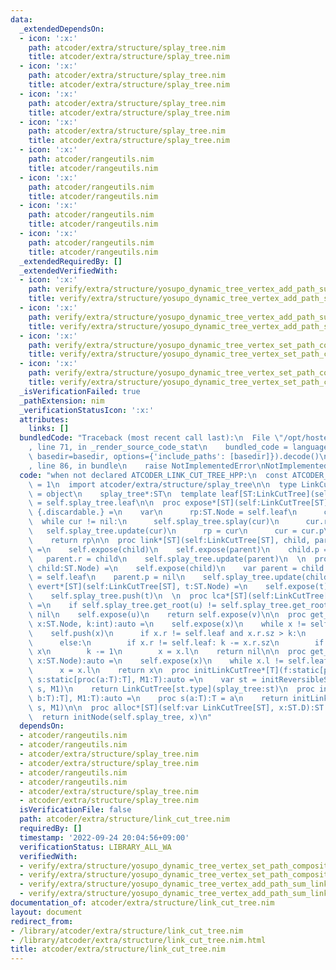 ```yaml
---
data:
  _extendedDependsOn:
  - icon: ':x:'
    path: atcoder/extra/structure/splay_tree.nim
    title: atcoder/extra/structure/splay_tree.nim
  - icon: ':x:'
    path: atcoder/extra/structure/splay_tree.nim
    title: atcoder/extra/structure/splay_tree.nim
  - icon: ':x:'
    path: atcoder/extra/structure/splay_tree.nim
    title: atcoder/extra/structure/splay_tree.nim
  - icon: ':x:'
    path: atcoder/extra/structure/splay_tree.nim
    title: atcoder/extra/structure/splay_tree.nim
  - icon: ':x:'
    path: atcoder/rangeutils.nim
    title: atcoder/rangeutils.nim
  - icon: ':x:'
    path: atcoder/rangeutils.nim
    title: atcoder/rangeutils.nim
  - icon: ':x:'
    path: atcoder/rangeutils.nim
    title: atcoder/rangeutils.nim
  - icon: ':x:'
    path: atcoder/rangeutils.nim
    title: atcoder/rangeutils.nim
  _extendedRequiredBy: []
  _extendedVerifiedWith:
  - icon: ':x:'
    path: verify/extra/structure/yosupo_dynamic_tree_vertex_add_path_sum_link_cut_tree_test.nim
    title: verify/extra/structure/yosupo_dynamic_tree_vertex_add_path_sum_link_cut_tree_test.nim
  - icon: ':x:'
    path: verify/extra/structure/yosupo_dynamic_tree_vertex_add_path_sum_link_cut_tree_test.nim
    title: verify/extra/structure/yosupo_dynamic_tree_vertex_add_path_sum_link_cut_tree_test.nim
  - icon: ':x:'
    path: verify/extra/structure/yosupo_dynamic_tree_vertex_set_path_composite_link_cut_tree_test.nim
    title: verify/extra/structure/yosupo_dynamic_tree_vertex_set_path_composite_link_cut_tree_test.nim
  - icon: ':x:'
    path: verify/extra/structure/yosupo_dynamic_tree_vertex_set_path_composite_link_cut_tree_test.nim
    title: verify/extra/structure/yosupo_dynamic_tree_vertex_set_path_composite_link_cut_tree_test.nim
  _isVerificationFailed: true
  _pathExtension: nim
  _verificationStatusIcon: ':x:'
  attributes:
    links: []
  bundledCode: "Traceback (most recent call last):\n  File \"/opt/hostedtoolcache/Python/3.10.6/x64/lib/python3.10/site-packages/onlinejudge_verify/documentation/build.py\"\
    , line 71, in _render_source_code_stat\n    bundled_code = language.bundle(stat.path,\
    \ basedir=basedir, options={'include_paths': [basedir]}).decode()\n  File \"/opt/hostedtoolcache/Python/3.10.6/x64/lib/python3.10/site-packages/onlinejudge_verify/languages/nim.py\"\
    , line 86, in bundle\n    raise NotImplementedError\nNotImplementedError\n"
  code: "when not declared ATCODER_LINK_CUT_TREE_HPP:\n  const ATCODER_LINK_CUT_TREE_HPP*\
    \ = 1\n  import atcoder/extra/structure/splay_tree\n\n  type LinkCutTree*[ST:SplayTreeType]\
    \ = object\n    splay_tree*:ST\n  template leaf[ST:LinkCutTree](self:ST):auto\
    \ = self.splay_tree.leaf\n\n  proc expose*[ST](self:LinkCutTree[ST], t:ST.Node):auto\
    \ {.discardable.} =\n    var\n      rp:ST.Node = self.leaf\n      cur = t\n  \
    \  while cur != nil:\n      self.splay_tree.splay(cur)\n      cur.r = rp\n   \
    \   self.splay_tree.update(cur)\n      rp = cur\n      cur = cur.p\n    self.splay_tree.splay(t)\n\
    \    return rp\n\n  proc link*[ST](self:LinkCutTree[ST], child, parent:ST.Node)\
    \ =\n    self.expose(child)\n    self.expose(parent)\n    child.p = parent\n \
    \   parent.r = child\n    self.splay_tree.update(parent)\n  \n  proc cut*[ST](self:LinkCutTree[ST],\
    \ child:ST.Node) =\n    self.expose(child)\n    var parent = child.l\n    child.l\
    \ = self.leaf\n    parent.p = nil\n    self.splay_tree.update(child)\n  \n  proc\
    \ evert*[ST](self:LinkCutTree[ST], t:ST.Node) =\n    self.expose(t)\n    self.splay_tree.toggle(t)\n\
    \    self.splay_tree.push(t)\n  \n  proc lca*[ST](self:LinkCutTree[ST], u, v:ST.Node):auto\
    \ =\n    if self.splay_tree.get_root(u) != self.splay_tree.get_root(v): return\
    \ nil\n    self.expose(u)\n    return self.expose(v)\n\n  proc get_kth*[ST](self:LinkCutTree[ST],\
    \ x:ST.Node, k:int):auto =\n    self.expose(x)\n    while x != self.leaf:\n  \
    \    self.push(x)\n      if x.r != self.leaf and x.r.sz > k:\n        x = x.r;\n\
    \      else:\n        if x.r != self.leaf: k -= x.r.sz\n        if k == 0: return\
    \ x\n        k -= 1\n        x = x.l\n    return nil\n\n  proc get_root*[ST](self:LinkCutTree[ST],\
    \ x:ST.Node):auto =\n    self.expose(x)\n    while x.l != self.leaf:\n      self.splay_tree.push(x)\n\
    \      x = x.l\n    return x\n  proc initLinkCutTree*[T](f:static[proc(a, b:T):T],\
    \ s:static[proc(a:T):T], M1:T):auto =\n    var st = initReversibleSplayTree(f,\
    \ s, M1)\n    return LinkCutTree[st.type](splay_tree:st)\n  proc initLinkCutTree*[T](f:static[proc(a,\
    \ b:T):T], M1:T):auto =\n    proc s(a:T):T = a\n    return initLinkCutTree[T](f,\
    \ s, M1)\n\n  proc alloc*[ST](self:var LinkCutTree[ST], x:ST.D):ST.Node =\n  \
    \  return initNode(self.splay_tree, x)\n"
  dependsOn:
  - atcoder/rangeutils.nim
  - atcoder/rangeutils.nim
  - atcoder/extra/structure/splay_tree.nim
  - atcoder/extra/structure/splay_tree.nim
  - atcoder/rangeutils.nim
  - atcoder/rangeutils.nim
  - atcoder/extra/structure/splay_tree.nim
  - atcoder/extra/structure/splay_tree.nim
  isVerificationFile: false
  path: atcoder/extra/structure/link_cut_tree.nim
  requiredBy: []
  timestamp: '2022-09-24 20:04:56+09:00'
  verificationStatus: LIBRARY_ALL_WA
  verifiedWith:
  - verify/extra/structure/yosupo_dynamic_tree_vertex_set_path_composite_link_cut_tree_test.nim
  - verify/extra/structure/yosupo_dynamic_tree_vertex_set_path_composite_link_cut_tree_test.nim
  - verify/extra/structure/yosupo_dynamic_tree_vertex_add_path_sum_link_cut_tree_test.nim
  - verify/extra/structure/yosupo_dynamic_tree_vertex_add_path_sum_link_cut_tree_test.nim
documentation_of: atcoder/extra/structure/link_cut_tree.nim
layout: document
redirect_from:
- /library/atcoder/extra/structure/link_cut_tree.nim
- /library/atcoder/extra/structure/link_cut_tree.nim.html
title: atcoder/extra/structure/link_cut_tree.nim
---
```

